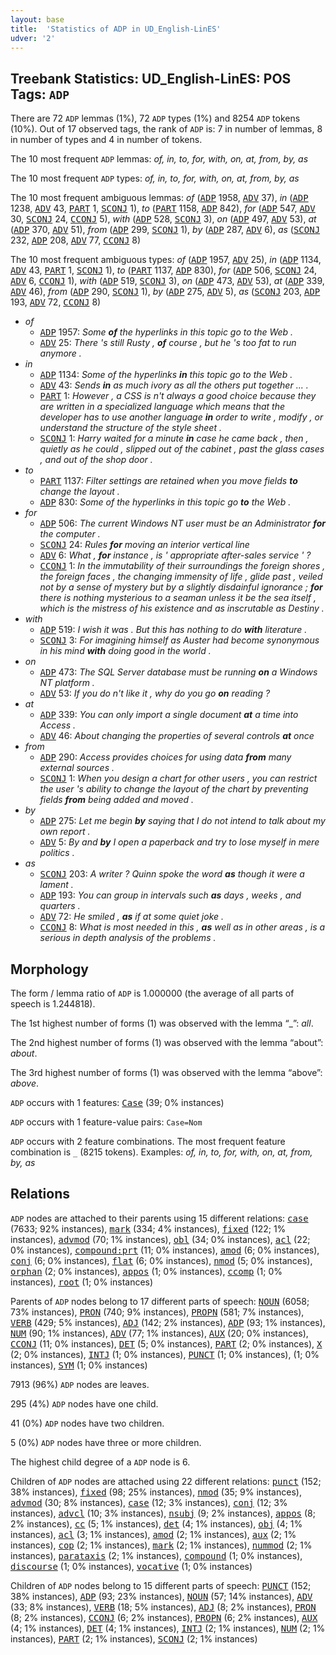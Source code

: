 ```yaml
---
layout: base
title:  'Statistics of ADP in UD_English-LinES'
udver: '2'
---
```


## Treebank Statistics: UD_English-LinES: POS Tags: `ADP`

There are 72 `ADP` lemmas (1%), 72 `ADP` types (1%) and 8254 `ADP` tokens (10%).
Out of 17 observed tags, the rank of `ADP` is: 7 in number of lemmas, 8 in number of types and 4 in number of tokens.

The 10 most frequent `ADP` lemmas: <em>of, in, to, for, with, on, at, from, by, as</em>

The 10 most frequent `ADP` types:  <em>of, in, to, for, with, on, at, from, by, as</em>

The 10 most frequent ambiguous lemmas: <em>of</em> (<tt><a href="en_lines-pos-ADP.html">ADP</a></tt> 1958, <tt><a href="en_lines-pos-ADV.html">ADV</a></tt> 37), <em>in</em> (<tt><a href="en_lines-pos-ADP.html">ADP</a></tt> 1238, <tt><a href="en_lines-pos-ADV.html">ADV</a></tt> 43, <tt><a href="en_lines-pos-PART.html">PART</a></tt> 1, <tt><a href="en_lines-pos-SCONJ.html">SCONJ</a></tt> 1), <em>to</em> (<tt><a href="en_lines-pos-PART.html">PART</a></tt> 1158, <tt><a href="en_lines-pos-ADP.html">ADP</a></tt> 842), <em>for</em> (<tt><a href="en_lines-pos-ADP.html">ADP</a></tt> 547, <tt><a href="en_lines-pos-ADV.html">ADV</a></tt> 30, <tt><a href="en_lines-pos-SCONJ.html">SCONJ</a></tt> 24, <tt><a href="en_lines-pos-CCONJ.html">CCONJ</a></tt> 5), <em>with</em> (<tt><a href="en_lines-pos-ADP.html">ADP</a></tt> 528, <tt><a href="en_lines-pos-SCONJ.html">SCONJ</a></tt> 3), <em>on</em> (<tt><a href="en_lines-pos-ADP.html">ADP</a></tt> 497, <tt><a href="en_lines-pos-ADV.html">ADV</a></tt> 53), <em>at</em> (<tt><a href="en_lines-pos-ADP.html">ADP</a></tt> 370, <tt><a href="en_lines-pos-ADV.html">ADV</a></tt> 51), <em>from</em> (<tt><a href="en_lines-pos-ADP.html">ADP</a></tt> 299, <tt><a href="en_lines-pos-SCONJ.html">SCONJ</a></tt> 1), <em>by</em> (<tt><a href="en_lines-pos-ADP.html">ADP</a></tt> 287, <tt><a href="en_lines-pos-ADV.html">ADV</a></tt> 6), <em>as</em> (<tt><a href="en_lines-pos-SCONJ.html">SCONJ</a></tt> 232, <tt><a href="en_lines-pos-ADP.html">ADP</a></tt> 208, <tt><a href="en_lines-pos-ADV.html">ADV</a></tt> 77, <tt><a href="en_lines-pos-CCONJ.html">CCONJ</a></tt> 8)

The 10 most frequent ambiguous types:  <em>of</em> (<tt><a href="en_lines-pos-ADP.html">ADP</a></tt> 1957, <tt><a href="en_lines-pos-ADV.html">ADV</a></tt> 25), <em>in</em> (<tt><a href="en_lines-pos-ADP.html">ADP</a></tt> 1134, <tt><a href="en_lines-pos-ADV.html">ADV</a></tt> 43, <tt><a href="en_lines-pos-PART.html">PART</a></tt> 1, <tt><a href="en_lines-pos-SCONJ.html">SCONJ</a></tt> 1), <em>to</em> (<tt><a href="en_lines-pos-PART.html">PART</a></tt> 1137, <tt><a href="en_lines-pos-ADP.html">ADP</a></tt> 830), <em>for</em> (<tt><a href="en_lines-pos-ADP.html">ADP</a></tt> 506, <tt><a href="en_lines-pos-SCONJ.html">SCONJ</a></tt> 24, <tt><a href="en_lines-pos-ADV.html">ADV</a></tt> 6, <tt><a href="en_lines-pos-CCONJ.html">CCONJ</a></tt> 1), <em>with</em> (<tt><a href="en_lines-pos-ADP.html">ADP</a></tt> 519, <tt><a href="en_lines-pos-SCONJ.html">SCONJ</a></tt> 3), <em>on</em> (<tt><a href="en_lines-pos-ADP.html">ADP</a></tt> 473, <tt><a href="en_lines-pos-ADV.html">ADV</a></tt> 53), <em>at</em> (<tt><a href="en_lines-pos-ADP.html">ADP</a></tt> 339, <tt><a href="en_lines-pos-ADV.html">ADV</a></tt> 46), <em>from</em> (<tt><a href="en_lines-pos-ADP.html">ADP</a></tt> 290, <tt><a href="en_lines-pos-SCONJ.html">SCONJ</a></tt> 1), <em>by</em> (<tt><a href="en_lines-pos-ADP.html">ADP</a></tt> 275, <tt><a href="en_lines-pos-ADV.html">ADV</a></tt> 5), <em>as</em> (<tt><a href="en_lines-pos-SCONJ.html">SCONJ</a></tt> 203, <tt><a href="en_lines-pos-ADP.html">ADP</a></tt> 193, <tt><a href="en_lines-pos-ADV.html">ADV</a></tt> 72, <tt><a href="en_lines-pos-CCONJ.html">CCONJ</a></tt> 8)


* <em>of</em>
  * <tt><a href="en_lines-pos-ADP.html">ADP</a></tt> 1957: <em>Some <b>of</b> the hyperlinks in this topic go to the Web .</em>
  * <tt><a href="en_lines-pos-ADV.html">ADV</a></tt> 25: <em>There 's still Rusty , <b>of</b> course , but he 's too fat to run anymore .</em>
* <em>in</em>
  * <tt><a href="en_lines-pos-ADP.html">ADP</a></tt> 1134: <em>Some of the hyperlinks <b>in</b> this topic go to the Web .</em>
  * <tt><a href="en_lines-pos-ADV.html">ADV</a></tt> 43: <em>Sends <b>in</b> as much ivory as all the others put together ... .</em>
  * <tt><a href="en_lines-pos-PART.html">PART</a></tt> 1: <em>However , a CSS is n't always a good choice because they are written in a specialized language which means that the developer has to use another language <b>in</b> order to write , modify , or understand the structure of the style sheet .</em>
  * <tt><a href="en_lines-pos-SCONJ.html">SCONJ</a></tt> 1: <em>Harry waited for a minute <b>in</b> case he came back , then , quietly as he could , slipped out of the cabinet , past the glass cases , and out of the shop door .</em>
* <em>to</em>
  * <tt><a href="en_lines-pos-PART.html">PART</a></tt> 1137: <em>Filter settings are retained when you move fields <b>to</b> change the layout .</em>
  * <tt><a href="en_lines-pos-ADP.html">ADP</a></tt> 830: <em>Some of the hyperlinks in this topic go <b>to</b> the Web .</em>
* <em>for</em>
  * <tt><a href="en_lines-pos-ADP.html">ADP</a></tt> 506: <em>The current Windows NT user must be an Administrator <b>for</b> the computer .</em>
  * <tt><a href="en_lines-pos-SCONJ.html">SCONJ</a></tt> 24: <em>Rules <b>for</b> moving an interior vertical line</em>
  * <tt><a href="en_lines-pos-ADV.html">ADV</a></tt> 6: <em>What , <b>for</b> instance , is ' appropriate after-sales service ' ?</em>
  * <tt><a href="en_lines-pos-CCONJ.html">CCONJ</a></tt> 1: <em>In the immutability of their surroundings the foreign shores , the foreign faces , the changing immensity of life , glide past , veiled not by a sense of mystery but by a slightly disdainful ignorance ; <b>for</b> there is nothing mysterious to a seaman unless it be the sea itself , which is the mistress of his existence and as inscrutable as Destiny .</em>
* <em>with</em>
  * <tt><a href="en_lines-pos-ADP.html">ADP</a></tt> 519: <em>I wish it was . But this has nothing to do <b>with</b> literature .</em>
  * <tt><a href="en_lines-pos-SCONJ.html">SCONJ</a></tt> 3: <em>For imagining himself as Auster had become synonymous in his mind <b>with</b> doing good in the world .</em>
* <em>on</em>
  * <tt><a href="en_lines-pos-ADP.html">ADP</a></tt> 473: <em>The SQL Server database must be running <b>on</b> a Windows NT platform .</em>
  * <tt><a href="en_lines-pos-ADV.html">ADV</a></tt> 53: <em>If you do n't like it , why do you go <b>on</b> reading ?</em>
* <em>at</em>
  * <tt><a href="en_lines-pos-ADP.html">ADP</a></tt> 339: <em>You can only import a single document <b>at</b> a time into Access .</em>
  * <tt><a href="en_lines-pos-ADV.html">ADV</a></tt> 46: <em>About changing the properties of several controls <b>at</b> once</em>
* <em>from</em>
  * <tt><a href="en_lines-pos-ADP.html">ADP</a></tt> 290: <em>Access provides choices for using data <b>from</b> many external sources .</em>
  * <tt><a href="en_lines-pos-SCONJ.html">SCONJ</a></tt> 1: <em>When you design a chart for other users , you can restrict the user 's ability to change the layout of the chart by preventing fields <b>from</b> being added and moved .</em>
* <em>by</em>
  * <tt><a href="en_lines-pos-ADP.html">ADP</a></tt> 275: <em>Let me begin <b>by</b> saying that I do not intend to talk about my own report .</em>
  * <tt><a href="en_lines-pos-ADV.html">ADV</a></tt> 5: <em>By and <b>by</b> I open a paperback and try to lose myself in mere politics .</em>
* <em>as</em>
  * <tt><a href="en_lines-pos-SCONJ.html">SCONJ</a></tt> 203: <em>A writer ? Quinn spoke the word <b>as</b> though it were a lament .</em>
  * <tt><a href="en_lines-pos-ADP.html">ADP</a></tt> 193: <em>You can group in intervals such <b>as</b> days , weeks , and quarters .</em>
  * <tt><a href="en_lines-pos-ADV.html">ADV</a></tt> 72: <em>He smiled , <b>as</b> if at some quiet joke .</em>
  * <tt><a href="en_lines-pos-CCONJ.html">CCONJ</a></tt> 8: <em>What is most needed in this , <b>as</b> well as in other areas , is a serious in depth analysis of the problems .</em>

## Morphology

The form / lemma ratio of `ADP` is 1.000000 (the average of all parts of speech is 1.244818).

The 1st highest number of forms (1) was observed with the lemma “_”: <em>all</em>.

The 2nd highest number of forms (1) was observed with the lemma “about”: <em>about</em>.

The 3rd highest number of forms (1) was observed with the lemma “above”: <em>above</em>.

`ADP` occurs with 1 features: <tt><a href="en_lines-feat-Case.html">Case</a></tt> (39; 0% instances)

`ADP` occurs with 1 feature-value pairs: `Case=Nom`

`ADP` occurs with 2 feature combinations.
The most frequent feature combination is `_` (8215 tokens).
Examples: <em>of, in, to, for, with, on, at, from, by, as</em>


## Relations

`ADP` nodes are attached to their parents using 15 different relations: <tt><a href="en_lines-dep-case.html">case</a></tt> (7633; 92% instances), <tt><a href="en_lines-dep-mark.html">mark</a></tt> (334; 4% instances), <tt><a href="en_lines-dep-fixed.html">fixed</a></tt> (122; 1% instances), <tt><a href="en_lines-dep-advmod.html">advmod</a></tt> (70; 1% instances), <tt><a href="en_lines-dep-obl.html">obl</a></tt> (34; 0% instances), <tt><a href="en_lines-dep-acl.html">acl</a></tt> (22; 0% instances), <tt><a href="en_lines-dep-compound-prt.html">compound:prt</a></tt> (11; 0% instances), <tt><a href="en_lines-dep-amod.html">amod</a></tt> (6; 0% instances), <tt><a href="en_lines-dep-conj.html">conj</a></tt> (6; 0% instances), <tt><a href="en_lines-dep-flat.html">flat</a></tt> (6; 0% instances), <tt><a href="en_lines-dep-nmod.html">nmod</a></tt> (5; 0% instances), <tt><a href="en_lines-dep-orphan.html">orphan</a></tt> (2; 0% instances), <tt><a href="en_lines-dep-appos.html">appos</a></tt> (1; 0% instances), <tt><a href="en_lines-dep-ccomp.html">ccomp</a></tt> (1; 0% instances), <tt><a href="en_lines-dep-root.html">root</a></tt> (1; 0% instances)

Parents of `ADP` nodes belong to 17 different parts of speech: <tt><a href="en_lines-pos-NOUN.html">NOUN</a></tt> (6058; 73% instances), <tt><a href="en_lines-pos-PRON.html">PRON</a></tt> (740; 9% instances), <tt><a href="en_lines-pos-PROPN.html">PROPN</a></tt> (581; 7% instances), <tt><a href="en_lines-pos-VERB.html">VERB</a></tt> (429; 5% instances), <tt><a href="en_lines-pos-ADJ.html">ADJ</a></tt> (142; 2% instances), <tt><a href="en_lines-pos-ADP.html">ADP</a></tt> (93; 1% instances), <tt><a href="en_lines-pos-NUM.html">NUM</a></tt> (90; 1% instances), <tt><a href="en_lines-pos-ADV.html">ADV</a></tt> (77; 1% instances), <tt><a href="en_lines-pos-AUX.html">AUX</a></tt> (20; 0% instances), <tt><a href="en_lines-pos-CCONJ.html">CCONJ</a></tt> (11; 0% instances), <tt><a href="en_lines-pos-DET.html">DET</a></tt> (5; 0% instances), <tt><a href="en_lines-pos-PART.html">PART</a></tt> (2; 0% instances), <tt><a href="en_lines-pos-X.html">X</a></tt> (2; 0% instances), <tt><a href="en_lines-pos-INTJ.html">INTJ</a></tt> (1; 0% instances), <tt><a href="en_lines-pos-PUNCT.html">PUNCT</a></tt> (1; 0% instances),  (1; 0% instances), <tt><a href="en_lines-pos-SYM.html">SYM</a></tt> (1; 0% instances)

7913 (96%) `ADP` nodes are leaves.

295 (4%) `ADP` nodes have one child.

41 (0%) `ADP` nodes have two children.

5 (0%) `ADP` nodes have three or more children.

The highest child degree of a `ADP` node is 6.

Children of `ADP` nodes are attached using 22 different relations: <tt><a href="en_lines-dep-punct.html">punct</a></tt> (152; 38% instances), <tt><a href="en_lines-dep-fixed.html">fixed</a></tt> (98; 25% instances), <tt><a href="en_lines-dep-nmod.html">nmod</a></tt> (35; 9% instances), <tt><a href="en_lines-dep-advmod.html">advmod</a></tt> (30; 8% instances), <tt><a href="en_lines-dep-case.html">case</a></tt> (12; 3% instances), <tt><a href="en_lines-dep-conj.html">conj</a></tt> (12; 3% instances), <tt><a href="en_lines-dep-advcl.html">advcl</a></tt> (10; 3% instances), <tt><a href="en_lines-dep-nsubj.html">nsubj</a></tt> (9; 2% instances), <tt><a href="en_lines-dep-appos.html">appos</a></tt> (8; 2% instances), <tt><a href="en_lines-dep-cc.html">cc</a></tt> (5; 1% instances), <tt><a href="en_lines-dep-det.html">det</a></tt> (4; 1% instances), <tt><a href="en_lines-dep-obj.html">obj</a></tt> (4; 1% instances), <tt><a href="en_lines-dep-acl.html">acl</a></tt> (3; 1% instances), <tt><a href="en_lines-dep-amod.html">amod</a></tt> (2; 1% instances), <tt><a href="en_lines-dep-aux.html">aux</a></tt> (2; 1% instances), <tt><a href="en_lines-dep-cop.html">cop</a></tt> (2; 1% instances), <tt><a href="en_lines-dep-mark.html">mark</a></tt> (2; 1% instances), <tt><a href="en_lines-dep-nummod.html">nummod</a></tt> (2; 1% instances), <tt><a href="en_lines-dep-parataxis.html">parataxis</a></tt> (2; 1% instances), <tt><a href="en_lines-dep-compound.html">compound</a></tt> (1; 0% instances), <tt><a href="en_lines-dep-discourse.html">discourse</a></tt> (1; 0% instances), <tt><a href="en_lines-dep-vocative.html">vocative</a></tt> (1; 0% instances)

Children of `ADP` nodes belong to 15 different parts of speech: <tt><a href="en_lines-pos-PUNCT.html">PUNCT</a></tt> (152; 38% instances), <tt><a href="en_lines-pos-ADP.html">ADP</a></tt> (93; 23% instances), <tt><a href="en_lines-pos-NOUN.html">NOUN</a></tt> (57; 14% instances), <tt><a href="en_lines-pos-ADV.html">ADV</a></tt> (33; 8% instances), <tt><a href="en_lines-pos-VERB.html">VERB</a></tt> (18; 5% instances), <tt><a href="en_lines-pos-ADJ.html">ADJ</a></tt> (8; 2% instances), <tt><a href="en_lines-pos-PRON.html">PRON</a></tt> (8; 2% instances), <tt><a href="en_lines-pos-CCONJ.html">CCONJ</a></tt> (6; 2% instances), <tt><a href="en_lines-pos-PROPN.html">PROPN</a></tt> (6; 2% instances), <tt><a href="en_lines-pos-AUX.html">AUX</a></tt> (4; 1% instances), <tt><a href="en_lines-pos-DET.html">DET</a></tt> (4; 1% instances), <tt><a href="en_lines-pos-INTJ.html">INTJ</a></tt> (2; 1% instances), <tt><a href="en_lines-pos-NUM.html">NUM</a></tt> (2; 1% instances), <tt><a href="en_lines-pos-PART.html">PART</a></tt> (2; 1% instances), <tt><a href="en_lines-pos-SCONJ.html">SCONJ</a></tt> (2; 1% instances)

